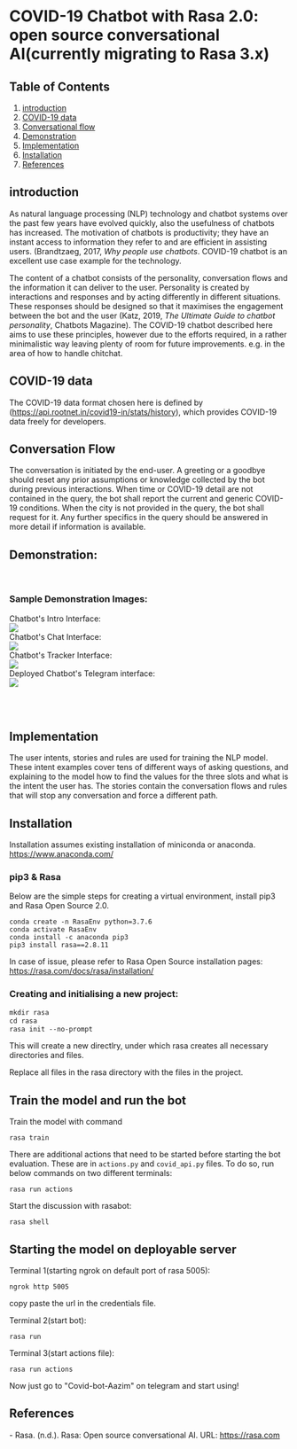 # COVID-19 Chatbot with Rasa 2.0: open source conversational AI(currently migrating to Rasa 3.x)

## Table of Contents
1. [introduction](#introduction)
2. [COVID-19 data](#COVID-19_data)
3. [Conversational flow](#Conversation_Flow)
4. [Demonstration](#demo)
5. [Implementation](#Implementation)
6. [Installation](#Installation)
7. [References](#References)
## introduction
<a name="introduction"></a>

As natural language processing (NLP) technology and chatbot systems over the past few years have evolved quickly, also the usefulness of chatbots has increased. The motivation of chatbots is productivity; they have an instant access to information they refer to and are efficient in assisting users. (Brandtzaeg, 2017, *Why people use chatbots*. COVID-19 chatbot is an excellent use case example for the technology.

The content of a chatbot consists of the personality, conversation flows and the information it can deliver to the user. Personality is created by interactions and responses and by acting differently in different situations. These responses should be designed so that it maximises the engagement between the bot and the user (Katz, 2019, *The Ultimate Guide to chatbot personality*, Chatbots Magazine). The COVID-19 chatbot described here aims to use these principles, however due to the efforts required, in a rather minimalistic way leaving plenty of room for future improvements. e.g. in the area of how to handle chitchat.

## COVID-19 data
<a name="COVID-19_data"></a>
The COVID-19 data format chosen here is defined by (https://api.rootnet.in/covid19-in/stats/history), which provides COVID-19 data freely for developers. 

## Conversation Flow
<a name="Conversation_Flow"></a>
The conversation is initiated by the end-user. A greeting or a goodbye should reset any prior assumptions or knowledge collected by the bot during previous interactions. When time or COVID-19 detail are not contained in the query, the bot shall report the current and generic COVID-19 conditions. When the city is not provided in the query, the bot shall request for it. Any further specifics in the query should be answered in more detail if information is available. 




## Demonstration:
<a name="demo"></a>
<br>
 ### Sample Demonstration Images:<br>
 Chatbot's Intro Interface:<br>
<img src="https://user-images.githubusercontent.com/59523836/209435980-fd31fa24-82d5-4235-8dbc-96c034a0625d.png"></img><br>
 Chatbot's Chat Interface:<br>
<img src="https://user-images.githubusercontent.com/59523836/209436003-8f377aaf-f502-444b-9706-eda27508cc9f.png"></img><br>
 Chatbot's Tracker Interface:<br>
<img src="https://user-images.githubusercontent.com/59523836/209436020-a88e9660-59cc-40b9-a607-4d84367de6e6.png"></img><br>
Deployed Chatbot's Telegram interface:<br>
<img src="https://user-images.githubusercontent.com/59523836/209436030-9b391ae9-08e3-464c-acac-890b5efe3bae.png"></img><br>

 <br><br>
 
 
 
 
 
 
 



## Implementation
<a name="Implementation"></a>


The user intents, stories and rules are used for training the NLP model. These intent examples cover tens of different ways of asking questions, and explaining to the model how to find the values for the three slots and what is the intent the user has. The stories contain the conversation flows and rules that will stop any conversation and force a different path. 


## Installation
<a name="Installation"></a> 
Installation assumes existing installation of miniconda or anaconda. 
https://www.anaconda.com/

### pip3 & Rasa

Below are the simple steps for creating a virtual environment, install pip3 and Rasa Open Source 2.0.

```
conda create -n RasaEnv python=3.7.6 
conda activate RasaEnv
conda install -c anaconda pip3
pip3 install rasa==2.8.11  
```
In case of issue, please refer to Rasa Open Source installation pages: 
https://rasa.com/docs/rasa/installation/

### Creating and initialising a new project:

```p
mkdir rasa
cd rasa
rasa init --no-prompt
```
This will create a new directlry, under which rasa creates all necessary directories and files.

Replace all files in the rasa directory with the files in the project.

## Train the model and run the bot

Train the model with command 

```
rasa train
```

There are additional actions that need to be started before starting the bot evaluation. These are in ```actions.py``` and ```covid_api.py``` files. To do so, run below commands on two different terminals: 

```
rasa run actions
```

Start the discussion with rasabot:

```
rasa shell
```

## Starting the model on deployable server

Terminal 1(starting ngrok on default port of rasa 5005):
```
ngrok http 5005
```
copy paste the url in the credentials file.

Terminal 2(start bot):
```
rasa run
```
Terminal 3(start actions file):

```
rasa run actions
```
Now just go to "Covid-bot-Aazim" on telegram and start using! 



## References
<a name="References"></a>
    - Rasa. (n.d.). Rasa: Open source conversational AI. URL: https://rasa.com
    
    
